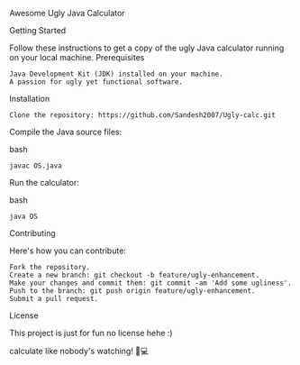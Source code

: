 Awesome Ugly Java Calculator

Getting Started

Follow these instructions to get a copy of the ugly Java calculator running on your local machine.
Prerequisites

    Java Development Kit (JDK) installed on your machine.
    A passion for ugly yet functional software.

Installation

    Clone the repository: https://github.com/Sandesh2007/Ugly-calc.git


Compile the Java source files:

bash

    javac OS.java

Run the calculator:

bash

    java OS

Contributing

Here's how you can contribute:

    Fork the repository.
    Create a new branch: git checkout -b feature/ugly-enhancement.
    Make your changes and commit them: git commit -am 'Add some ugliness'.
    Push to the branch: git push origin feature/ugly-enhancement.
    Submit a pull request.

License

This project is just for fun no license hehe :)


 calculate like nobody's watching! 🧮💻
